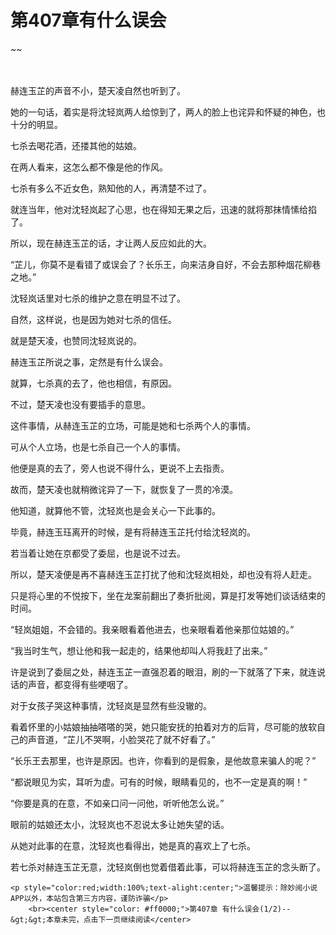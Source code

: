 # 第407章有什么误会
~~
    	    <p name="pagetop" href="javascript:void(0);" onclick="return false" style="line-height: 35px;padding: 10px;color: #333;"> </p><p>赫连玉芷的声音不小，楚天凌自然也听到了。</p><p>她的一句话，着实是将沈轻岚两人给惊到了，两人的脸上也诧异和怀疑的神色，也十分的明显。</p><p>七杀去喝花酒，还搂其他的姑娘。</p><p>在两人看来，这怎么都不像是他的作风。</p><p>七杀有多么不近女色，熟知他的人，再清楚不过了。</p><p>就连当年，他对沈轻岚起了心思，也在得知无果之后，迅速的就将那抹情愫给掐了。</p><p>所以，现在赫连玉芷的话，才让两人反应如此的大。</p><p>“芷儿，你莫不是看错了或误会了？长乐王，向来洁身自好，不会去那种烟花柳巷之地。”</p><p>沈轻岚话里对七杀的维护之意在明显不过了。</p><p>自然，这样说，也是因为她对七杀的信任。</p><p>就是楚天凌，也赞同沈轻岚说的。</p><p>赫连玉芷所说之事，定然是有什么误会。</p><p>就算，七杀真的去了，他也相信，有原因。</p><p>不过，楚天凌也没有要插手的意思。</p><p>这件事情，从赫连玉芷的立场，可能是她和七杀两个人的事情。</p><p>可从个人立场，也是七杀自己一个人的事情。</p><p>他便是真的去了，旁人也说不得什么，更说不上去指责。</p><p>故而，楚天凌也就稍微诧异了一下，就恢复了一贯的冷漠。</p><p>他知道，就算他不管，沈轻岚也是会关心一下此事的。</p><p>毕竟，赫连玉珏离开的时候，是有将赫连玉芷托付给沈轻岚的。</p><p>若当着让她在京都受了委屈，也是说不过去。</p><p>所以，楚天凌便是再不喜赫连玉芷打扰了他和沈轻岚相处，却也没有将人赶走。</p><p>只是将心里的不悦按下，坐在龙案前翻出了奏折批阅，算是打发等她们谈话结束的时间。</p><p>“轻岚姐姐，不会错的。我亲眼看着他进去，也亲眼看着他亲那位姑娘的。”</p><p>“我当时生气，想让他和我一起走的，结果他却叫人将我赶了出来。”</p><p>许是说到了委屈之处，赫连玉芷一直强忍着的眼泪，刷的一下就落了下来，就连说话的声音，都变得有些哽咽了。</p><p>对于女孩子哭这种事情，沈轻岚是显然有些没辙的。</p><p>看着怀里的小姑娘抽抽嗒嗒的哭，她只能安抚的拍着对方的后背，尽可能的放软自己的声音道，“芷儿不哭啊，小脸哭花了就不好看了。”</p><p>“长乐王去那里，也许是原因。也许，你看到的是假象，是他故意来骗人的呢？”</p><p>“都说眼见为实，耳听为虚。可有的时候，眼睛看见的，也不一定是真的啊！”</p><p>“你要是真的在意，不如亲口问一问他，听听他怎么说。”</p><p>眼前的姑娘还太小，沈轻岚也不忍说太多让她失望的话。</p><p>从她对此事的在意，沈轻岚也看得出，她是真的喜欢上了七杀。</p><p>若七杀对赫连玉芷无意，沈轻岚倒也觉着借着此事，可以将赫连玉芷的念头断了。</p>
    	
   	<p style="color:red;width:100%;text-alight:center;">温馨提示：除妙阅小说APP以外，本站包含第三方内容，谨防诈骗</p>
    	<br><center style="color: #ff0000;">第407章 有什么误会(1/2)--&gt;&gt;本章未完，点击下一页继续阅读</center>
    	